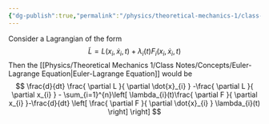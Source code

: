 ```yaml
---
{"dg-publish":true,"permalink":"/physics/theoretical-mechanics-1/class-notes/concepts/lagrange-multipliers/"}
---
```


Consider a Lagrangian of the form 
$$
\tilde{L} = L(x_{i},\dot{x}_{i},t) + \lambda_{i}(t) F_{i}(x_{i},\dot{x}_{i},t)
$$
Then the [[Physics/Theoretical Mechanics 1/Class Notes/Concepts/Euler-Lagrange Equation\|Euler-Lagrange Equation]] would be 
$$
\frac{d}{dt} \frac{ \partial L }{ \partial \dot{x}_{i} } -\frac{ \partial L }{ \partial x_{i} } - \sum_{i=1}^{n}\left[ \lambda_{i}(t)\frac{ \partial F }{ \partial x_{i} }-\frac{d}{dt} \left[ \frac{ \partial F }{ \partial \dot{x}_{i} } \lambda_{i}(t)  \right]  \right] 
$$


